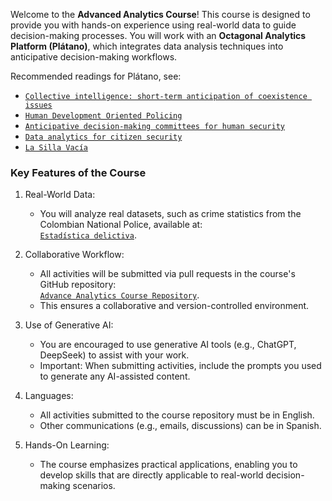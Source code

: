 Welcome to the **Advanced Analytics Course**! This course is designed to provide you with hands-on experience using real-world data to guide decision-making processes. You will work with an **Octagonal Analytics Platform (Plátano)**, which integrates data analysis techniques into anticipative decision-making workflows.

Recommended readings for Plátano, see: 

  - [`Collective intelligence: short-term anticipation of coexistence issues`](https://www.academia.edu/65392295/Collective_intelligence_short_term_anticipation_of_coexistence_issues)
  - [`Human Development Oriented Policing`](https://grupoeditorialibañez.com/product/policia-para-el-desarrollo-humano-pdh/)
  - [`Anticipative decision-making committees for human security`](https://www.academia.edu/109755271/Comités_decisionales_anticipativos_para_la_seguridad_humana)
  - [`Data analytics for citizen security`](https://revistalogos.policia.edu.co:8443/omp/index.php/editorial/catalog/book/102) 
  - [`La Silla Vacía`](https://www.lasillavacia.com/author/cap-andres-perez-coronado/)
  
### Key Features of the Course

1. Real-World Data:  
   - You will analyze real datasets, such as crime statistics from the Colombian National Police, available at:  
     [`Estadística delictiva`](https://www.policia.gov.co/estadistica-delictiva?page=1).

2. Collaborative Workflow:  
   - All activities will be submitted via pull requests in the course's GitHub repository:  
     [`Advance Analytics Course Repository`](https://github.com/andrego50/Advanced-data-analytics-course.git).  
   - This ensures a collaborative and version-controlled environment.

3. Use of Generative AI:  
   - You are encouraged to use generative AI tools (e.g., ChatGPT, DeepSeek) to assist with your work.  
   - Important: When submitting activities, include the prompts you used to generate any AI-assisted content.

4. Languages:  
   - All activities submitted to the course repository must be in English.  
   - Other communications (e.g., emails, discussions) can be in Spanish.
   
5. Hands-On Learning:  
   - The course emphasizes practical applications, enabling you to develop skills that are directly applicable to real-world decision-making scenarios.
